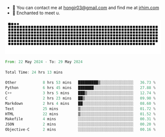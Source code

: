 - 📧 You can contact me at hongjr03@gmail.com and find me at [jrhim.com](https://jrhim.com/)
- 💜 Enchanted to meet u.

![snake_animation](https://raw.githubusercontent.com/hongjr03/hongjr03/output/github-contribution-grid-snake.svg)

<!--START_SECTION:waka-->

```rust
From: 22 May 2024 - To: 29 May 2024

Total Time: 24 hrs 13 mins

Other            8 hrs 53 mins   █████████▒░░░░░░░░░░░░░░░   36.73 %
Python           6 hrs 45 mins   ███████░░░░░░░░░░░░░░░░░░   27.88 %
C++              3 hrs 5 mins    ███▒░░░░░░░░░░░░░░░░░░░░░   12.74 %
C                2 hrs 23 mins   ██▒░░░░░░░░░░░░░░░░░░░░░░   09.90 %
Markdown         2 hrs 4 mins    ██░░░░░░░░░░░░░░░░░░░░░░░   08.60 %
Text             25 mins         ▒░░░░░░░░░░░░░░░░░░░░░░░░   01.72 %
HTML             22 mins         ▒░░░░░░░░░░░░░░░░░░░░░░░░   01.52 %
Makefile         4 mins          ░░░░░░░░░░░░░░░░░░░░░░░░░   00.31 %
JSON             2 mins          ░░░░░░░░░░░░░░░░░░░░░░░░░   00.20 %
Objective-C      2 mins          ░░░░░░░░░░░░░░░░░░░░░░░░░   00.16 %
```

<!--END_SECTION:waka-->
